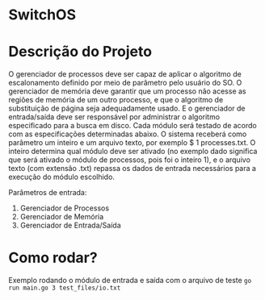 # SwitchOS

# Descrição do Projeto
O gerenciador de processos deve ser capaz de aplicar o algoritmo de escalonamento definido por meio de parâmetro pelo
usuário do SO. O gerenciador de memória deve garantir que um processo não acesse as regiões de memória de um outro
processo, e que o algoritmo de substituição de página seja adequadamente usado. E o gerenciador de entrada/saída deve
ser responsável por administrar o algoritmo especificado para a busca em disco. Cada módulo será testado de acordo com
as especificações determinadas abaixo. O sistema receberá como parâmetro um inteiro e um arquivo texto, por exemplo $ 1
processes.txt. O inteiro determina qual módulo deve ser ativado (no exemplo dado significa que será ativado o módulo de
processos, pois foi o inteiro 1), e o arquivo texto (com extensão .txt) repassa os dados de entrada necessários para a
execução do módulo escolhido.

Parâmetros de entrada:

1) Gerenciador de Processos
2) Gerenciador de Memória
3) Gerenciador de Entrada/Saída

# Como rodar?
Exemplo rodando o módulo de entrada e saída com o arquivo de teste
`go run main.go 3 test_files/io.txt`